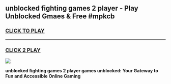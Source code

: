 
## unblocked fighting games 2 player - Play Unblocked Gmaes & Free #mpkcb
<h3>
<a href="https://news.freeplayer.one?title=unblocked_fighting_games_2_player&ref=03M">CLICK TO PLAY</a></h3>
<hr>

<h3>
<a href="https://news.freeplayer.one?title=unblocked_fighting_games_2_player&ref=03M">CLICK 2 PLAY</a>
  
</h3>

<a href="https://news.freeplayer.one?title=unblocked_fighting_games_2_player&ref=03M"><img src="https://clearcache.store/games.png"></a>


**unblocked fighting games 2 player games unblocked: Your Gateway to Fun and Accessible Online Gaming**
